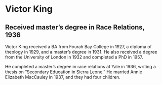 # Victor King
## Received master’s degree in Race Relations, 1936
Victor King received a BA from Fourah Bay College in 1927, a diploma of theology in 1929, and a master’s degree in 1931. He also received a degree from the University of London in 1932 and completed a PhD in 1957.

He completed a master’s degree in race relations at Yale in 1936, writing a thesis on “Secondary Education in Sierra Leone.” He married Annie Elizabeth MacCauley in 1937, and they had four children. 
